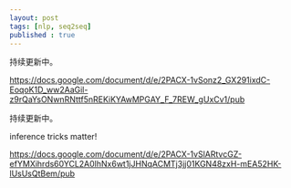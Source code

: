 ```yaml
---
layout: post
tags: [nlp, seq2seq]
published : true
---
```



持续更新中。



https://docs.google.com/document/d/e/2PACX-1vSonz2_GX291ixdC-EoqoK1D_ww2AaGil-z9rQaYsONwnRNttf5nREKiKYAwMPGAY_F_7REW_gUxCv1/pub




<!-- <iframe src="https://docs.google.com/document/d/e/2PACX-1vSonz2_GX291ixdC-EoqoK1D_ww2AaGil-z9rQaYsONwnRNttf5nREKiKYAwMPGAY_F_7REW_gUxCv1/pub?embedded=true"></iframe> -->



持续更新中。

inference tricks matter!

https://docs.google.com/document/d/e/2PACX-1vSlARtvcGZ-efYMXihrds60YCL2A0lhNx6wt1jJHNqACMTj3jj01KGN48zxH-mEA52HK-lUsUsQtBem/pub


